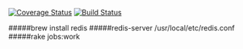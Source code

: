 [![Coverage Status](https://coveralls.io/repos/mdidier9/Ping/badge.png?branch=master)](https://coveralls.io/r/mdidier9/Ping?branch=master)              [![Build Status](https://travis-ci.org/mdidier9/Ping.svg?branch=master)](https://travis-ci.org/mdidier9/Ping)

#####brew install redis
#####redis-server /usr/local/etc/redis.conf
#####rake jobs:work
